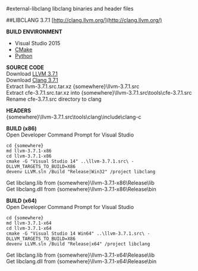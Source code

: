 #external-libclang
libclang binaries and header files

##LIBCLANG 3.7.1
[http://clang.llvm.org/](http://clang.llvm.org/)  
  
**BUILD ENVIRONMENT**  
* Visual Studio 2015  
* [CMake](https://cmake.org/download/)  
* [Python](https://www.python.org/downloads/)  
  
**SOURCE CODE**  
Download [LLVM 3.7.1](http://llvm.org/releases/3.7.1/llvm-3.7.1.src.tar.xz)  
Download [Clang 3.7.1](http://llvm.org/releases/3.7.1/cfe-3.7.1.src.tar.xz)  
Extract llvm-3.7.1.src.tar.xz {somewhere}\llvm-3.7.1.src  
Extract cfe-3.7.1.src.tar.xz into {somewhere}\llvm-3.7.1.src\tools\cfe-3.7.1.src  
Rename cfe-3.7.1.src directory to clang  
  
**HEADERS**  
{somewhere}\llvm-3.7.1.src\tools\clang\include\clang-c  
  
**BUILD (x86)**  
Open Developer Command Prompt for Visual Studio  
```
cd {somewhere}
md llvm-3.7.1-x86
cd llvm-3.7.1-x86
cmake -G "Visual Studio 14" ..\llvm-3.7.1.src\ -DLLVM_TARGETS_TO_BUILD=X86
devenv LLVM.sln /Build "Release|Win32" /project libclang
```
Get libclang.lib from {somewhere}\llvm-3.7.1-x86\Release\lib  
Get libclang.dll from {somewhere}\llvm-3.7.1-x86\Release\bin  
  
**BUILD (x64)**  
Open Developer Command Prompt for Visual Studio  
```
cd {somewhere}
md llvm-3.7.1-x64
cd llvm-3.7.1-x64
cmake -G "Visual Studio 14 Win64" ..\llvm-3.7.1.src\ -DLLVM_TARGETS_TO_BUILD=X86
devenv LLVM.sln /Build "Release|x64" /project libclang
```
Get libclang.lib from {somewhere}\llvm-3.7.1-x64\Release\lib  
Get libclang.dll from {somewhere}\llvm-3.7.1-x64\Release\bin  


